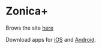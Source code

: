 # Zonica+
Brows the site [here](zonica.com.ar)

Download apps for [iOS](https://itunes.apple.com/es/app/zonica/id1355896980?mt=8) and [Android](https://play.google.com/store/apps/details?id=com.GrupoZonica.ZonicaMas).
